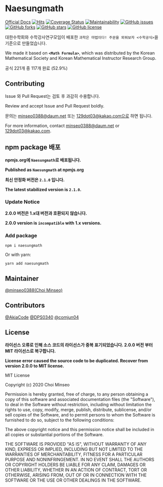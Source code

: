 # Naesungmath

[Official Docs](https://github.com/minseo0388)
[![Hits](https://hits.seeyoufarm.com/api/count/incr/badge.svg?url=https%3A%2F%2Fgithub.com%2Fminseo0388%2Fnaesungmath&count_bg=%23FFA800&title_bg=%23555555&icon=&icon_color=%23E7E7E7&title=hits&edge_flat=false)](https://hits.seeyoufarm.com)
[![Coverage Status](https://coveralls.io/repos/github/minseo0388/naesungmath/badge.svg?branch=master)](https://github.com/minseo0388/naesungmath)
[![Maintainability](https://api.codeclimate.com/v1/badges/5abbae229dbcd797e9ce/maintainability)](https://github.com/minseo0388/naesungmath)
[![GitHub issues](https://img.shields.io/github/issues/minseo0388/naesungmath)](https://github.com/minseo0388/naesungmath/issues)
[![GitHub forks](https://img.shields.io/github/forks/minseo0388/naesungmath)](https://github.com/minseo0388/naesungmath/network)
[![GitHub stars](https://img.shields.io/github/stars/minseo0388/naesungmath)](https://github.com/minseo0388/naesungmath/stargazers)
[![GitHub license](https://img.shields.io/github/license/minseo0388/naesungmath)](https://github.com/minseo0388/naesungmath/blob/master/LICENSE)

대한수학회와 수학강사연구모임이 배포한 `과학은 마법이다! 주문을 외워보자 <수학공식>`을 기준으로 만들었습니다.

We made it based on **`<Math Formula>`**, which was distributed by the Korean Mathematical Society and Korean Mathematical Instructor Research Group.

공식 221개 중 117개 완료 (52.9%)

## Contributing

Issue 와 Pull Request는 검토 후 과감히 수용합니다.

Review and accept Issue and Pull Request boldly.

문의는 minseo0388@daum.net 또는 129dot03@kakao.com으로 하면 됩니다.

For more information, contact minseo0388@daum.net or 129dot03@kakao.com.



## npm package 배포

**npmjs.org에 `Naesungmath`로 배포됩니다.**

**Published as `Naesungmath` at npmjs.org**

**최신 안정화 버전은 `2.1.0` 입니다.**

**The latest stabilized version is `2.1.0`.**

### Update Notice

**2.0.0 버전은 1.x대 버전과 호환되지 않습니다.**

**2.0.0 version is `incompatible` with 1.x versions.**

### Add package

`npm i naesungmath`

Or with yarn:

`yarn add naesungmath`

## Maintainer

[@minseo0388(Choi Minseo)](https://github.com/minseo0388)

## Contributors

[@AkiaCode](https://github.com/akiacode) [@DPS0340](https://github.com/dps0340) [@comjun04](https://github.com/comjun04)

## License

**라이선스 오류로 인해 소스 코드의 라이선스가 중복 표기되었습니다. 2.0.0 버전 부터 MIT 라이선스로 복구합니다.**

**License error caused the source code to be duplicated. Recover from version 2.0.0 to MIT license.**

MIT License

Copyright (c) 2020 Choi Minseo

Permission is hereby granted, free of charge, to any person obtaining a copy
of this software and associated documentation files (the "Software"), to deal
in the Software without restriction, including without limitation the rights
to use, copy, modify, merge, publish, distribute, sublicense, and/or sell
copies of the Software, and to permit persons to whom the Software is
furnished to do so, subject to the following conditions:

The above copyright notice and this permission notice shall be included in all
copies or substantial portions of the Software.

THE SOFTWARE IS PROVIDED "AS IS", WITHOUT WARRANTY OF ANY KIND, EXPRESS OR
IMPLIED, INCLUDING BUT NOT LIMITED TO THE WARRANTIES OF MERCHANTABILITY,
FITNESS FOR A PARTICULAR PURPOSE AND NONINFRINGEMENT. IN NO EVENT SHALL THE
AUTHORS OR COPYRIGHT HOLDERS BE LIABLE FOR ANY CLAIM, DAMAGES OR OTHER
LIABILITY, WHETHER IN AN ACTION OF CONTRACT, TORT OR OTHERWISE, ARISING FROM,
OUT OF OR IN CONNECTION WITH THE SOFTWARE OR THE USE OR OTHER DEALINGS IN THE
SOFTWARE.
